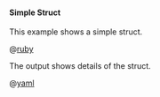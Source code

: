 #### Simple Struct

This example shows a simple struct.

@[ruby](show.rb)

The output shows details of the struct.

@[yaml](show.yaml)
